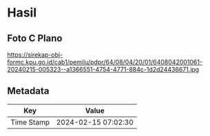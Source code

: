 # Hasil

## Foto C Plano

https://sirekap-obj-formc.kpu.go.id/cab1/pemilu/pdpr/64/08/04/20/01/6408042001061-20240215-005323--a1366551-4754-4771-884c-1d2d24436671.jpg


## Metadata

| Key        | Value               |
| ---------- | ------------------- |
| Time Stamp | 2024-02-15 07:02:30 |



